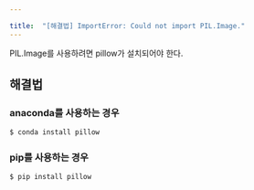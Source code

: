 ```yaml
---

title:  "[해결법] ImportError: Could not import PIL.Image."
---
```


PIL.Image를 사용하려면 pillow가 설치되어야 한다.  

## 해결법
### anaconda를 사용하는 경우
```bash
$ conda install pillow
```

### pip를 사용하는 경우
```bash
$ pip install pillow
```
